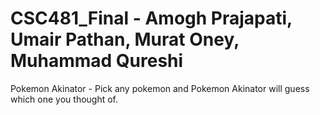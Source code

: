 # CSC481_Final - Amogh Prajapati, Umair Pathan, Murat Oney, Muhammad Qureshi
Pokemon Akinator - Pick any pokemon and Pokemon Akinator will guess which one you thought of.
